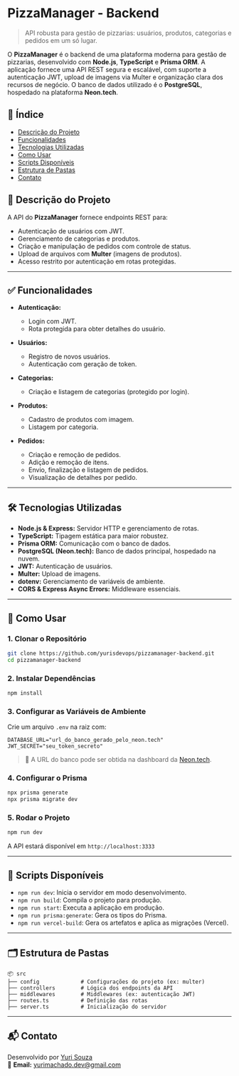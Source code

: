 #  PizzaManager - Backend

> API robusta para gestão de pizzarias: usuários, produtos, categorias e pedidos em um só lugar.

O **PizzaManager** é o backend de uma plataforma moderna para gestão de pizzarias, desenvolvido com **Node.js**, **TypeScript** e **Prisma ORM**. A aplicação fornece uma API REST segura e escalável, com suporte a autenticação JWT, upload de imagens via Multer e organização clara dos recursos de negócio. O banco de dados utilizado é o **PostgreSQL**, hospedado na plataforma **Neon.tech**.

## 🧭 Índice

- [Descrição do Projeto](#descrição-do-projeto)
- [Funcionalidades](#funcionalidades)
- [Tecnologias Utilizadas](#tecnologias-utilizadas)
- [Como Usar](#como-usar)
- [Scripts Disponíveis](#scripts-disponíveis)
- [Estrutura de Pastas](#estrutura-de-pastas)
- [Contato](#contato)

## 📄 Descrição do Projeto

A API do **PizzaManager** fornece endpoints REST para:

- Autenticação de usuários com JWT.
- Gerenciamento de categorias e produtos.
- Criação e manipulação de pedidos com controle de status.
- Upload de arquivos com **Multer** (imagens de produtos).
- Acesso restrito por autenticação em rotas protegidas.

---

## ✅ Funcionalidades

- **Autenticação:**
  - Login com JWT.
  - Rota protegida para obter detalhes do usuário.

- **Usuários:**
  - Registro de novos usuários.
  - Autenticação com geração de token.

- **Categorias:**
  - Criação e listagem de categorias (protegido por login).

- **Produtos:**
  - Cadastro de produtos com imagem.
  - Listagem por categoria.

- **Pedidos:**
  - Criação e remoção de pedidos.
  - Adição e remoção de itens.
  - Envio, finalização e listagem de pedidos.
  - Visualização de detalhes por pedido.

---

## 🛠 Tecnologias Utilizadas

- **Node.js & Express:** Servidor HTTP e gerenciamento de rotas.
- **TypeScript:** Tipagem estática para maior robustez.
- **Prisma ORM:** Comunicação com o banco de dados.
- **PostgreSQL (Neon.tech):** Banco de dados principal, hospedado na nuvem.
- **JWT:** Autenticação de usuários.
- **Multer:** Upload de imagens.
- **dotenv:** Gerenciamento de variáveis de ambiente.
- **CORS & Express Async Errors:** Middleware essenciais.

---

## 🚀 Como Usar

### 1. Clonar o Repositório

```bash
git clone https://github.com/yurisdevops/pizzamanager-backend.git
cd pizzamanager-backend
```

### 2. Instalar Dependências

```bash
npm install
```

### 3. Configurar as Variáveis de Ambiente

Crie um arquivo `.env` na raiz com:

```env
DATABASE_URL="url_do_banco_gerado_pelo_neon.tech"
JWT_SECRET="seu_token_secreto"
```

> 🔐 A URL do banco pode ser obtida na dashboard da [Neon.tech](https://neon.tech).

### 4. Configurar o Prisma

```bash
npx prisma generate
npx prisma migrate dev
```

### 5. Rodar o Projeto

```bash
npm run dev
```

A API estará disponível em `http://localhost:3333`

---

## 📜 Scripts Disponíveis

- `npm run dev`: Inicia o servidor em modo desenvolvimento.
- `npm run build`: Compila o projeto para produção.
- `npm run start`: Executa a aplicação em produção.
- `npm run prisma:generate`: Gera os tipos do Prisma.
- `npm run vercel-build`: Gera os artefatos e aplica as migrações (Vercel).

---

## 🗂 Estrutura de Pastas

```
📦 src
├── config             # Configurações do projeto (ex: multer)
├── controllers        # Lógica dos endpoints da API
├── middlewares        # Middlewares (ex: autenticação JWT)
├── routes.ts          # Definição das rotas
├── server.ts          # Inicialização do servidor
```

---

## 📬 Contato

Desenvolvido por [Yuri Souza](https://github.com/yurisdevops)  
📧 **Email:** yurimachado.dev@gmail.com
